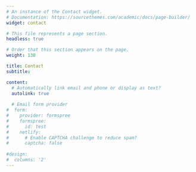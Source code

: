 ```yaml
---
# An instance of the Contact widget.
# Documentation: https://sourcethemes.com/academic/docs/page-builder/
widget: contact

# This file represents a page section.
headless: true

# Order that this section appears on the page.
weight: 130

title: Contact
subtitle:

content:
  # Automatically link email and phone or display as text?
  autolink: true
  
  # Email form provider
#  form:
#    provider: formspree
#    formspree:
#      id: test
#    netlify:
#      # Enable CAPTCHA challenge to reduce spam?
#      captcha: false
  
#design:
#  columns: '2'
---
```


